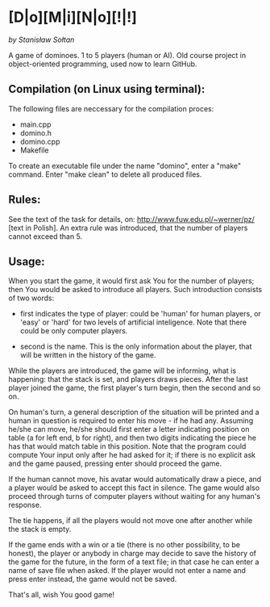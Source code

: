 # [D|o][M|i][N|o][!|!]
*by Stanisław Sołtan*

A game of dominoes. 1 to 5 players (human or AI). Old course project in object-oriented programming, used now to learn GitHub.

## Compilation (on Linux using terminal):

The following files are neccessary for the compilation proces:
- main.cpp
- domino.h
- domino.cpp
- Makefile

To create an executable file under the name "domino", enter a "make" command.
Enter "make clean" to delete all produced files.

## Rules:

See the text of the task for details, on: http://www.fuw.edu.pl/~werner/pz/ [text in Polish]. An
extra rule was introduced, that the number of players cannot exceed than 5.

## Usage:

When you start the game, it would first ask You for the number of players; then
You would be asked to introduce all players. Such introduction consists of two
words:

- first indicates the type of player: could be 'human' for human players, or
  'easy' or 'hard' for two levels of artificial inteligence. Note that there
could be only computer players.

- second is the name. This is the only information about the player, that will
  be written in the history of the game.

While the players are introduced, the game will be informing, what is
happening: that the stack is set, and players draws pieces. After the last
player joined the game, the first player's turn begin, then the second and so
on.

On human's turn, a general description of the situation will be printed and a
human in question is required to enter his move - if he had any. Assuming
he/she can move, he/she should first enter a letter indicating position on
table (a for left end, b for right), and then two digits indicating the piece
he has that would match table in this position. Note that the program could
compute Your input only after he had asked for it; if there is no explicit ask
and the game paused, pressing enter should proceed the game.

If the human cannot move, his avatar would automatically draw a piece, and a
player would be asked to accept this fact in silence. The game would also
proceed through turns of computer players without waiting for any human's
response.

The tie happens, if all the players would not move one after another while the
stack is empty.

If the game ends with a win or a tie (there is no other possibility, to be
honest), the player or anybody in charge may decide to save the history of the
game for the future, in the form of a text file; in that case he can enter a
name of save file when asked.  If the player would not enter a name and press
enter instead, the game would not be saved.

That's all, wish You good game!

